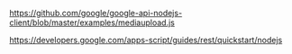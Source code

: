 https://github.com/google/google-api-nodejs-client/blob/master/examples/mediaupload.js

https://developers.google.com/apps-script/guides/rest/quickstart/nodejs
